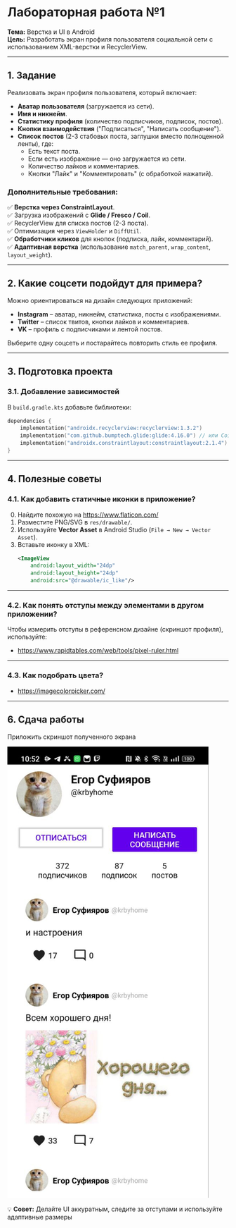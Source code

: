 # **Лабораторная работа №1**  
**Тема:** Верстка и UI в Android  
**Цель:** Разработать экран профиля пользователя социальной сети с использованием XML-верстки и RecyclerView.  

---

## **1. Задание**  
Реализовать экран профиля пользователя, который включает:  

- **Аватар пользователя** (загружается из сети).  
- **Имя и никнейм**.  
- **Статистику профиля** (количество подписчиков, подписок, постов).  
- **Кнопки взаимодействия** ("Подписаться", "Написать сообщение").  
- **Список постов** (2-3 стабовых поста, заглушки вместо полноценной ленты), где:  
  - Есть текст поста.  
  - Если есть изображение — оно загружается из сети.  
  - Количество лайков и комментариев.  
  - Кнопки "Лайк" и "Комментировать" (с обработкой нажатий).  

### **Дополнительные требования:**  
✅ **Верстка через ConstraintLayout**.  
✅ Загрузка изображений с **Glide / Fresco / Coil**.  
✅ RecyclerView для списка постов (2-3 поста).  
✅ Оптимизация через `ViewHolder` и `DiffUtil`.  
✅ **Обработчики кликов** для кнопок (подписка, лайк, комментарий).  
✅ **Адаптивная верстка** (использование `match_parent`, `wrap_content`, `layout_weight`).  

---

## **2. Какие соцсети подойдут для примера?**  
Можно ориентироваться на дизайн следующих приложений:  
- **Instagram** – аватар, никнейм, статистика, посты с изображениями.  
- **Twitter** – список твитов, кнопки лайков и комментариев.  
- **VK** – профиль с подписчиками и лентой постов.  

Выберите одну соцсеть и постарайтесь повторить стиль ее профиля.  

---

## **3. Подготовка проекта**  

### **3.1. Добавление зависимостей**  
В `build.gradle.kts` добавьте библиотеки:  
```kotlin
dependencies {
    implementation("androidx.recyclerview:recyclerview:1.3.2")
    implementation("com.github.bumptech.glide:glide:4.16.0") // или Coil/Fresco
    implementation("androidx.constraintlayout:constraintlayout:2.1.4")
}
```

---

## **4. Полезные советы**  

### **4.1. Как добавить статичные иконки в приложение?**  
0. Найдите похожую на https://www.flaticon.com/  
1. Разместите PNG/SVG в `res/drawable/`.  
2. Используйте **Vector Asset** в Android Studio (`File → New → Vector Asset`).  
3. Вставьте иконку в XML:  
   ```xml
   <ImageView
       android:layout_width="24dp"
       android:layout_height="24dp"
       android:src="@drawable/ic_like"/>
   ```

---

### **4.2. Как понять отступы между элементами в другом приложении?**  
Чтобы измерить отступы в референсном дизайне (скриншот профиля), используйте:  
- https://www.rapidtables.com/web/tools/pixel-ruler.html

---

### **4.3. Как подобрать цвета?**  
- https://imagecolorpicker.com/  

---

## **6. Сдача работы**  
Приложить скриншот полученного экрана

![img](img.png)

💡 **Совет:** Делайте UI аккуратным, следите за отступами и используйте адаптивные размеры
